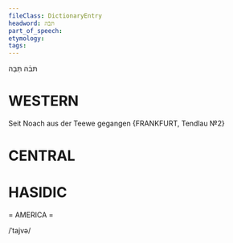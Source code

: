 ```yaml
---
fileClass: DictionaryEntry
headword: תּבֿה
part_of_speech: 
etymology: 
tags: 
---
```

תּבֿה
תֵּבָה

WESTERN
========

Seit Noach aus der Teewe gegangen
{FRANKFURT, Tendlau №2}

CENTRAL
========

HASIDIC
=======
= AMERICA = 

/ˈtajvə/

